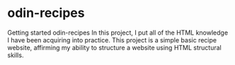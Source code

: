 # odin-recipes
Getting started odin-recipes
In this project, I put all of the HTML knowledge I have been acquiring
into practice.
This project is a simple basic recipe website, affirming my ability to
structure a website using HTML structural skills.
